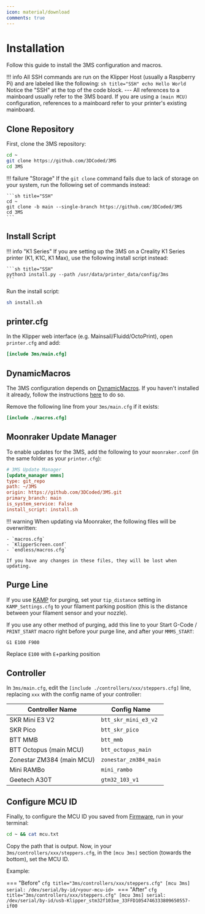 ```yaml
---
icon: material/download
comments: true
---
```


# Installation

Follow this guide to install the 3MS configuration and macros.

!!! info
    All SSH commands are run on the Klipper Host (usually a Raspberry Pi) and are labeled like the following:
    ```sh title="SSH"
    echo Hello World
    ```
    Notice the "SSH" at the top of the code block.
    ---
    All references to a mainboard usually refer to the 3MS board. If you are using a `(main MCU)` configuration, references to a mainboard refer to your printer's existing mainboard.

## Clone Repository

First, clone the 3MS repository:

```sh title="SSH"
cd ~
git clone https://github.com/3DCoded/3MS
cd 3MS
```

!!! failure "Storage"
    If the `git clone` command fails due to lack of storage on your system, run the following set of commands instead:

    ```sh title="SSH"
    cd ~
    git clone -b main --single-branch https://github.com/3DCoded/3MS
    cd 3MS
    ```

## Install Script

!!! info "K1 Series"
    If you are setting up the 3MS on a Creality K1 Series printer (K1, K1C, K1 Max), use the following install script instead:

    ```sh title="SSH"
    python3 install.py --path /usr/data/printer_data/config/3ms
    ```

Run the install script:

```sh title="SSH"
sh install.sh
```

## printer.cfg

In the Klipper web interface (e.g. Mainsail/Fluidd/OctoPrint), open `printer.cfg` and add:

```cfg title="printer.cfg"
[include 3ms/main.cfg]
```

## DynamicMacros

The 3MS configuration depends on [DynamicMacros](https://github.com/3dcoded/DynamicMacros). If you haven't installed it already, follow the instructions [here](https://3dcoded.github.io/DynamicMacros/setup/) to do so.

Remove the following line from your `3ms/main.cfg` if it exists:

```cfg title="3ms/main.cfg"
[include ./macros.cfg]
```

## Moonraker Update Manager

To enable updates for the 3MS, add the following to your `moonraker.conf` (in the same folder as your `printer.cfg`):

```cfg title="moonraker.conf"
# 3MS Update Manager
[update_manager mmms]
type: git_repo
path: ~/3MS
origin: https://github.com/3DCoded/3MS.git
primary_branch: main
is_system_service: False
install_script: install.sh
```

!!! warning
    When updating via Moonraker, the following files will be overwritten:
        
    - `macros.cfg`
    - `KlipperScreen.conf`
    - `endless/macros.cfg`
    
    If you have any changes in these files, they will be lost when updating.

## Purge Line

If you use [KAMP](https://github.com/kyleisah/Klipper-Adaptive-Meshing-Purging) for purging, set your `tip_distance` setting in `KAMP_Settings.cfg` to your filament parking position (this is the distance between your filament sensor and your nozzle).

If you use any other method of purging, add this line to your Start G-Code / `PRINT_START` macro right before your purge line, and after your `MMMS_START`:

```
G1 E100 F900
```

Replace `E100` with `E`+parking position

## Controller

In `3ms/main.cfg`, edit the `[include ./controllers/xxx/steppers.cfg]` line, replacing `xxx` with the config name of your controller:

| Controller Name | Config Name |
| - | - |
| SKR Mini E3 V2 | `btt_skr_mini_e3_v2` |
| SKR Pico | `btt_skr_pico` |
| BTT MMB | `btt_mmb` |
| BTT Octopus (main MCU) | `btt_octopus_main` |
| Zonestar ZM384 (main MCU) | `zonestar_zm384_main` |
| Mini RAMBo | `mini_rambo` |
| Geetech A30T | `gtm32_103_v1` |

## Configure MCU ID

Finally, to configure the MCU ID you saved from [Firmware](firmware.md), run in your terminal:

```sh title="SSH"
cd ~ && cat mcu.txt
```

Copy the path that is output. Now, in your `3ms/controllers/xxx/steppers.cfg`, in the `[mcu 3ms]` section (towards the bottom), set the MCU ID.

Example:

=== "Before"
    ```cfg title="3ms/controllers/xxx/steppers.cfg"
    [mcu 3ms]
    serial: /dev/serial/by-id/<your-mcu-id>
    ```
=== "After"
    ```cfg title="3ms/controllers/xxx/steppers.cfg"
    [mcu 3ms]
    serial: /dev/serial/by-id/usb-Klipper_stm32f103xe_33FFD1054746333809650557-if00
    ```